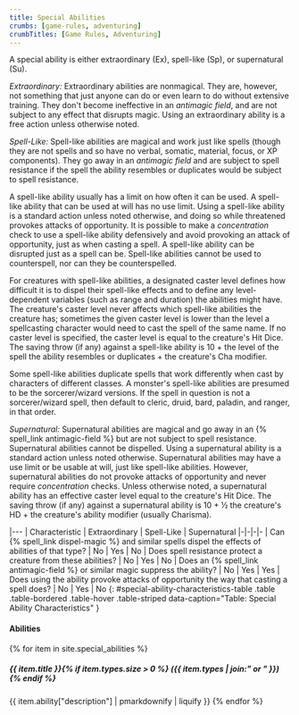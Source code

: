 ```yaml
---
title: Special Abilities
crumbs: [game-rules, adventuring]
crumbTitles: [Game Rules, Adventuring]
---
```


A special ability is either extraordinary (Ex), spell-like (Sp), or supernatural (Su).

_Extraordinary:_ Extraordinary abilities are nonmagical. They are, however, not something that just anyone can do or even learn to do without extensive training. They don't become ineffective in an _antimagic field_, and are not subject to any effect that disrupts magic. Using an extraordinary ability is a free action unless otherwise noted.

_Spell-Like:_ Spell-like abilities are magical and work just like spells (though they are not spells and so have no verbal, somatic, material, focus, or XP components). They go away in an _antimagic field_ and are subject to spell resistance if the spell the ability resembles or duplicates would be subject to spell resistance.

A spell-like ability usually has a limit on how often it can be used. A spell-like ability that can be used at will has no use limit. Using a spell-like ability is a standard action unless noted otherwise, and doing so while threatened provokes attacks of opportunity. It is possible to make a _concentration_ check to use a spell-like ability defensively and avoid provoking an attack of opportunity, just as when casting a spell. A spell-like ability can be disrupted just as a spell can be. Spell-like abilities cannot be used to counterspell, nor can they be counterspelled.

For creatures with spell-like abilities, a designated caster level defines how difficult it is to dispel their spell-like effects and to define any level-dependent variables (such as range and duration) the abilities might have. The creature's caster level never affects which spell-like abilities the creature has; sometimes the given caster level is lower than the level a spellcasting character would need to cast the spell of the same name. If no caster level is specified, the caster level is equal to the creature's Hit Dice. The saving throw (if any) against a spell-like ability is 10 + the level of the spell the ability resembles or duplicates + the creature's Cha modifier.

Some spell-like abilities duplicate spells that work differently when cast by characters of different classes. A monster's spell-like abilities are presumed to be the sorcerer/wizard versions. If the spell in question is not a sorcerer/wizard spell, then default to cleric, druid, bard, paladin, and ranger, in that order.

_Supernatural:_ Supernatural abilities are magical and go away in an {% spell_link antimagic-field %} but are not subject to spell resistance. Supernatural abilities cannot be dispelled. Using a supernatural ability is a standard action unless noted otherwise. Supernatural abilities may have a use limit or be usable at will, just like spell-like abilities. However, supernatural abilities do not provoke attacks of opportunity and never require _concentration_ checks. Unless otherwise noted, a supernatural ability has an effective caster level equal to the creature's Hit Dice. The saving throw (if any) against a supernatural ability is 10 + &#189; the creature's HD + the creature's ability modifier (usually Charisma).

|---
| Characteristic | Extraordinary | Spell-Like | Supernatural
|-|-|-|-
| Can {% spell_link dispel-magic %} and similar spells dispel the effects of abilities of that type? | No | Yes | No
| Does spell resistance protect a creature from these abilities? | No | Yes | No
| Does an {% spell_link antimagic-field %} or similar magic suppress the ability? | No | Yes | Yes
| Does using the ability provoke attacks of opportunity the way that casting a spell does? | No | Yes | No
{: #special-ability-characteristics-table .table .table-bordered .table-hover .table-striped data-caption="Table: Special Ability Characteristics" }

#### Abilities

{% for item in site.special_abilities %}
##### {{ item.title }}{% if item.types.size > 0 %} ({{ item.types | join:" or " }}){% endif %}
{{ item.ability["description"] | pmarkdownify | liquify }}
{% endfor %}